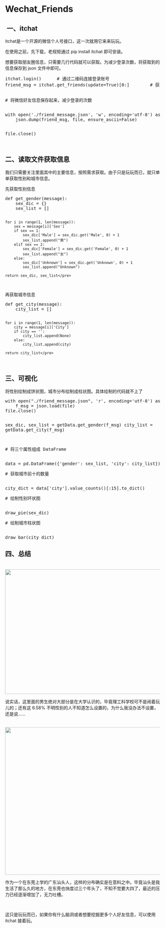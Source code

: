 # Wechat_Friends
<h2>&nbsp;一、itchat</h2>
<p>itchat是一个开源的微信个人号接口，这一次就用它来来玩玩。</p>
<p>在使用之前，先下载，老规矩通过 pip install itchat 即可安装。</p>
<p>想要获取朋友圈信息，只需要几行代码就可以获取。为减少登录次数，将获取到的信息保存到 json 文件中即可。</p>
<div>
<pre>itchat.login()      <span># 通过二维码连接登录账号</span>
friend_msg = itchat.get_friends(update=True)[0:]        <span># 获取微信好友信息</span>

<p># 将微信好友信息保存起来，减少登录的次数</p>
with open('./friend_message.json', 'w', encoding='utf-8') as file:
    json.dump(friend_msg, file, ensure_ascii=False)

file.close()
</div>
<h2>二、读取文件获取信息</h2>
<p>我们只需要关注里面其中的主要信息，按照需求获取。由于只是玩玩而已，就只单单获取性别和城市信息。</p>
<p>先获取性别信息</p>
<div>
<pre>def get_gender(message):
    sex_dic = {}
    sex_list = []

    for i in range(1, len(message)):
        sex = message[i]['Sex']
        if sex == 1:
            sex_dic['Male'] = sex_dic.get('Male', 0) + 1
            sex_list.append("男")
        elif sex == 2:
            sex_dic['Female'] = sex_dic.get('Female', 0) + 1
            sex_list.append("女")
        else:
            sex_dic['Unknown'] = sex_dic.get('Unknown', 0) + 1
            sex_list.append("Unknown")

    return sex_dic, sex_list</pre>
</div>
<p>再获取城市信息</p>
<div>
<pre>def get_city(message):
    city_list = []

    for i in range(1, len(message)):
        city = message[i]['City']
        if city == '':
            city_list.append(None)
        else:
            city_list.append(city)

    return city_list</pre>
</div>
<h2>三、可视化</h2>
<p>将性别绘制成饼状图，城市分布绘制成柱状图。具体绘制的代码就不上了</p>
<div>
<pre>
with open("./friend_message.json", 'r', encoding='utf-8') as file:
    f_msg = json.load(file)
file.close()

sex_dic, sex_list = getData.get_gender(f_msg)
city_list = getData.get_city(f_msg)
<p># 将三个属性组成 DataFrame</p>
data = pd.DataFrame({'gender': sex_list, 'city': city_list})
<p># 获取城市前十的数量</p>
city_dict = data['city'].value_counts()[:15].to_dict()
<p># 绘制性别环状图</p>
draw_pie(sex_dic)
<p># 绘制城市柱状图</p>
draw_bar(city_dict)
</pre>
</div>
<h2>四、总结</h2>
<p>　　　　　　<img src="https://img2018.cnblogs.com/blog/1458123/201906/1458123-20190614143801827-407630656.png" alt="" width="527" height="406" /></p>
<p>说实话，这里面的男生绝对大部分是在大学认识的，毕竟理工科学校可不是闹着玩儿的；还有这 6.58% 不明性别的人不知道怎么设置的，为什么我没办法不设置，还是说......</p>
<p>&nbsp;　　　　　　　<img src="https://img2018.cnblogs.com/blog/1458123/201906/1458123-20190614144433988-1260526753.png" alt="" width="600" height="480" /></p>
<p>作为一个在东莞上学的广东汕头人，这样的分布确实是在意料之中。毕竟汕头是我生活了那么久的地方，在东莞也快度过三个年头了，不知不觉要大四了，最近的压力已经逐渐增加了，无力吐槽。</p>
<p>&nbsp;</p>
<p>这只是玩玩而已，如果你有什么脑洞或者想要挖掘更多个人好友信息，可以使用 itchat 接着玩。</p>

